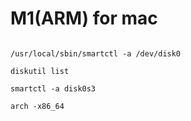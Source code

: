 # M1(ARM) for mac


```

/usr/local/sbin/smartctl -a /dev/disk0

diskutil list

smartctl -a disk0s3

arch -x86_64

```

